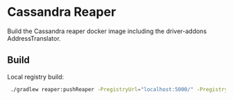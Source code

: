 # Cassandra Reaper

Build the Cassandra reaper docker image including the driver-addons AddressTranslator.

## Build

Local registry build:

```bash
 ./gradlew reaper:pushReaper -PregistryUrl="localhost:5000/" -PregistryInsecure
```
